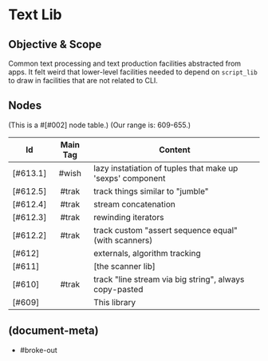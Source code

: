 # Text Lib

## Objective & Scope

Common text processing and text production facilities abstracted from apps.
It felt weird that lower-level facilities needed to depend on `script_lib`
to draw in facilities that are not related to CLI.




## Nodes

(This is a #[#002] node table.)
(Our range is: 609-655.)

|Id        | Main Tag | Content |
|----------|:-----:|---|
|[#613.1]  | #wish | lazy instatiation of tuples that make up 'sexps' component
|[#612.5]  | #trak | track things similar to "jumble"
|[#612.4]  | #trak | stream concatenation
|[#612.3]  | #trak | rewinding iterators
|[#612.2]  | #trak | track custom "assert sequence equal" (with scanners)
|[#612]    |       | externals, algorithm tracking
|[#611]    |       | [the scanner lib]
|[#610]    | #trak | track "line stream via big string", always copy-pasted
|[#609]    |       | This library




## (document-meta)

  - #broke-out
